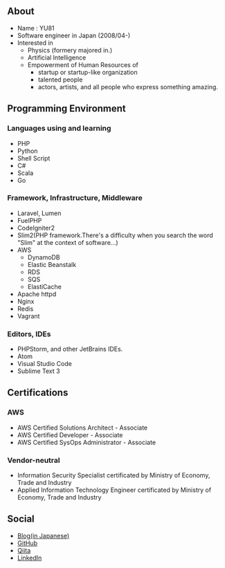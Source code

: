 ## About
- Name : YU81
- Software engineer in Japan (2008/04-)
- Interested in
    + Physics (formery majored in.)
    + Artificial Intelligence
    + Empowerment of Human Resources of
        * startup or startup-like organization
        * talented people
        * actors, artists, and all people who express something amazing.

## Programming Environment

### Languages using and learning
- PHP
- Python
- Shell Script
- C#
- Scala
- Go

### Framework, Infrastructure, Middleware
- Laravel, Lumen
- FuelPHP
- CodeIgniter2
- Slim2(PHP framework.There's a difficulty when you search the word "Slim" at the context of software...)
- AWS
    + DynamoDB
    + Elastic Beanstalk
    + RDS
    + SQS
    + ElastiCache
- Apache httpd
- Nginx
- Redis
- Vagrant

### Editors, IDEs
- PHPStorm, and other JetBrains IDEs.
- Atom
- Visual Studio Code
- Sublime Text 3

## Certifications

### AWS
- AWS Certified Solutions Architect - Associate
- AWS Certified Developer - Associate
- AWS Certified SysOps Administrator - Associate

### Vendor-neutral
- Information Security Specialist certificated by Ministry of Economy, Trade and Industry
- Applied Information Technology Engineer certificated by Ministry of Economy, Trade and Industry

## Social 
- [Blog(in Japanese)](http://yu81-dev.hatenablog.jp/)
- [GitHub](https://github.com/YU81/)
- [Qiita](http://qiita.com/YU81/)
- [LinkedIn](https://www.linkedin.com/in/yusuke-usui-49118724/)